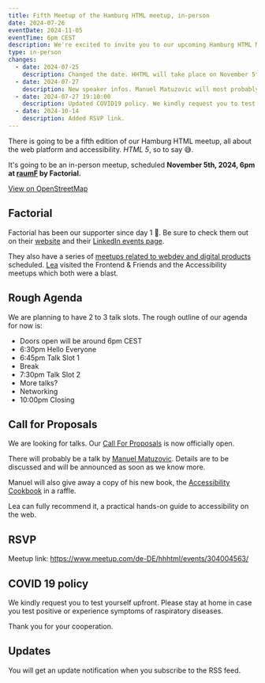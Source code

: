 ```yaml
---
title: Fifth Meetup of the Hamburg HTML meetup, in-person
date: 2024-07-26
eventDate: 2024-11-05
eventTime: 6pm CEST
description: We're excited to invite you to our upcoming Hamburg HTML Meetup, happening in-person at Factorial GmbH
type: in-person
changes:
  - date: 2024-07-25
    description: Changed the date. HHTML will take place on November 5th, 2024
  - date: 2024-07-27
    description: New speaker infos. Manuel Matuzovic will most probably give a talk (to be announced) and you can win a copy of his new Accessibility Cookbook.
  - date: 2024-07-27 19:10:00
    description: Updated COVID19 policy. We kindly request you to test yourself upfront. Thank you for your cooperation.
  - date: 2024-10-14
    description: Added RSVP link.
---
```


There is going to be a fifth edition of our Hamburg HTML meetup, all about the web platform and accessibility.
_HTML 5_, so to say 😅.

It's going to be an in-person meetup, scheduled <strong>November 5th, 2024, 6pm at [raumF](https://raum-f.io/) by Factorial.</strong>

<p><a href="https://www.openstreetmap.org/?mlat=53.54729&mlon=9.92966#map=18/53.54729/9.92966" data-osm-embed-src="https://www.openstreetmap.org/export/embed.html?bbox=9.926635622978212%2C53.54584112637702%2C9.93268668651581%2C53.5487320238824&amp;layer=mapnik&amp;marker=53.54728659981247%2C9.92966115474701" target="_blank" rel="nofollow noindex">View on OpenStreetMap</a></p>

## Factorial

Factorial has been our supporter since day 1 💖. Be sure to check them out on their [website](https://factorial.io) and their [LinkedIn events page](https://www.linkedin.com/company/factorial-io/events/).

They also have a series of [meetups related to webdev and digital products](https://lea.lgbt/@factorial_io@social.factorial.io/112841361957366272) scheduled. [Lea](https://lea.lgbt/@lea) visited the Frontend & Friends and the Accessibility meetups which both were a blast.

## Rough Agenda

We are planning to have 2 to 3 talk slots. The rough outline of our agenda for now is:

- Doors open will be around 6pm CEST
- 6:30pm Hello Everyone
- 6:45pm Talk Slot 1
- Break
- 7:30pm Talk Slot 2
- More talks?
- Networking
- 10:00pm Closing

## Call for Proposals

We are looking for talks. Our [Call For Proposals](https://hhtml.de/call-for-proposals/) is now officially open.

There will probably be a talk by [Manuel Matuzovic](https://front-end.social/@matuzo). Details are to be discussed and will be announced as soon as we know more.

Manuel will also give away a copy of his new book, the [Accessibility Cookbook](https://accessibility-cookbook.com) in a raffle.

Lea can fully recommend it, a practical hands-on guide to accessibility on the web.

## RSVP

Meetup link: <https://www.meetup.com/de-DE/hhhtml/events/304004563/>

## COVID 19 policy

We kindly request you to test yourself upfront. Please stay at home in case you test positive or experience symptoms of raspiratory diseases.

Thank you for your cooperation.

## Updates

You will get an update notification when you subscribe to the RSS feed.